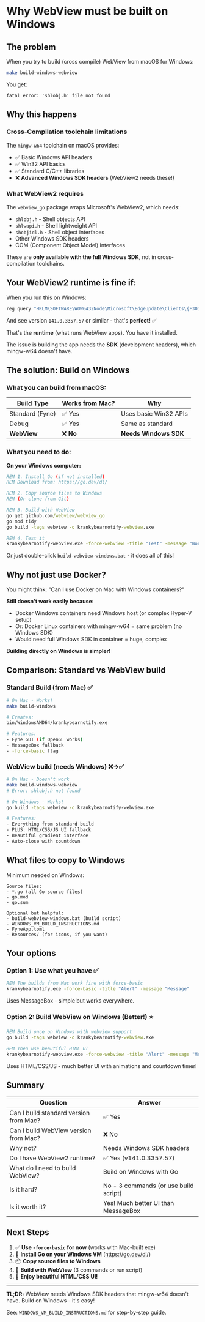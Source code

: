 # Why WebView must be built on Windows

## The problem

When you try to build (cross compile) WebView from macOS for Windows:
```bash
make build-windows-webview
```

You get:
```
fatal error: 'shlobj.h' file not found
```

## Why this happens

### Cross-Compilation toolchain limitations

The `mingw-w64` toolchain on macOS provides:
- ✅ Basic Windows API headers
- ✅ Win32 API basics
- ✅ Standard C/C++ libraries
- ❌ **Advanced Windows SDK headers** (WebView2 needs these!)

### What WebView2 requires

The `webview_go` package wraps Microsoft's WebView2, which needs:
- `shlobj.h` - Shell objects API
- `shlwapi.h` - Shell lightweight API  
- `shobjidl.h` - Shell object interfaces
- Other Windows SDK headers
- COM (Component Object Model) interfaces

These are **only available with the full Windows SDK**, not in cross-compilation toolchains.

## Your WebView2 runtime is fine if:

When you run this on Windows:
```cmd
reg query "HKLM\SOFTWARE\WOW6432Node\Microsoft\EdgeUpdate\Clients\{F3017226-FE2A-4295-8BDF-00C3A9A7E4C5}"
```

And see version `141.0.3357.57` or similar - that's **perfect!** ✅

That's the **runtime** (what runs WebView apps). You have it installed.

The issue is building the app needs the **SDK** (development headers), which mingw-w64 doesn't have.

## The solution: Build on Windows

### What you can build from macOS:
| Build Type | Works from Mac? | Why |
|------------|----------------|-----|
| Standard (Fyne) | ✅ Yes | Uses basic Win32 APIs |
| Debug | ✅ Yes | Same as standard |
| **WebView** | ❌ **No** | **Needs Windows SDK** |

### What you need to do:

**On your Windows computer:**

```cmd
REM 1. Install Go (if not installed)
REM Download from: https://go.dev/dl/

REM 2. Copy source files to Windows
REM (Or clone from Git)

REM 3. Build with WebView
go get github.com/webview/webview_go
go mod tidy
go build -tags webview -o krankybearnotify-webview.exe

REM 4. Test it
krankybearnotify-webview.exe -force-webview -title "Test" -message "Works!"
```

Or just double-click `build-webview-windows.bat` - it does all of this!

## Why not just use Docker?

You might think: "Can I use Docker on Mac with Windows containers?"

**Still doesn't work easily because:**
- Docker Windows containers need Windows host (or complex Hyper-V setup)
- Or: Docker Linux containers with mingw-w64 = same problem (no Windows SDK)
- Would need full Windows SDK in container = huge, complex

**Building directly on Windows is simpler!**

## Comparison: Standard vs WebView build

### Standard Build (from Mac) ✅
```bash
# On Mac - Works!
make build-windows

# Creates:
bin/WindowsAMD64/krankybearnotify.exe

# Features:
- Fyne GUI (if OpenGL works)
- MessageBox fallback
- -force-basic flag
```

### WebView build (needs Windows) ❌→✅
```bash
# On Mac - Doesn't work
make build-windows-webview
# Error: shlobj.h not found

# On Windows - Works!
go build -tags webview -o krankybearnotify-webview.exe

# Features:
- Everything from standard build
- PLUS: HTML/CSS/JS UI fallback
- Beautiful gradient interface
- Auto-close with countdown
```

## What files to copy to Windows

Minimum needed on Windows:
```
Source files:
- *.go (all Go source files)
- go.mod
- go.sum

Optional but helpful:
- build-webview-windows.bat (build script)
- WINDOWS_VM_BUILD_INSTRUCTIONS.md
- FyneApp.toml
- Resources/ (for icons, if you want)
```

## Your options

### Option 1: Use what you have ✅
```cmd
REM The builds from Mac work fine with force-basic
krankybearnotify.exe -force-basic -title "Alert" -message "Message"
```
Uses MessageBox - simple but works everywhere.

### Option 2: Build WebView on Windows (Better!) ⭐
```cmd
REM Build once on Windows with webview support
go build -tags webview -o krankybearnotify-webview.exe

REM Then use beautiful HTML UI
krankybearnotify-webview.exe -force-webview -title "Alert" -message "Message"
```
Uses HTML/CSS/JS - much better UI with animations and countdown timer!

## Summary

| Question | Answer |
|----------|--------|
| Can I build standard version from Mac? | ✅ Yes |
| Can I build WebView version from Mac? | ❌ No |
| Why not? | Needs Windows SDK headers |
| Do I have WebView2 runtime? | ✅ Yes (v141.0.3357.57) |
| What do I need to build WebView? | Build on Windows with Go |
| Is it hard? | No - 3 commands (or use build script) |
| Is it worth it? | Yes! Much better UI than MessageBox |

## Next Steps

1. ✅ **Use `-force-basic` for now** (works with Mac-built exe)
2. 🔨 **Install Go on your Windows VM** (https://go.dev/dl/)
3. 📦 **Copy source files to Windows**
4. 🎨 **Build with WebView** (3 commands or run script)
5. 🎉 **Enjoy beautiful HTML/CSS UI!**

---

**TL;DR:** WebView needs Windows SDK headers that mingw-w64 doesn't have. Build on Windows - it's easy!

See: `WINDOWS_VM_BUILD_INSTRUCTIONS.md` for step-by-step guide.

